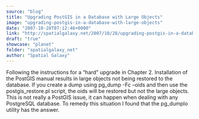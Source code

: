 ```yaml
---
source: "blog"
title: "Upgrading PostGIS in a Database with Large Objects"
image: "upgrading-postgis-in-a-database-with-large-objects"
date: "2007-10-28T07:12:46+0000"
link: "http://spatialgalaxy.net/2007/10/28/upgrading-postgis-in-a-database-with-large-objects/"
draft: "true"
showcase: "planet"
folder: "spatialgalaxy_net"
author: "Spatial Galaxy"
---
```


Following the instructions for a &ldquo;hard&rdquo; upgrade in Chapter 2. Installation of the PostGIS manual results in large objects not being restored to the database. If you create a dump using pg_dump -Fc &ndash;oids and then use the postgis_restore.pl script, the oids will be restored but not the large objects. This is not really a PostGIS issue, it can happen when dealing with any PostgreSQL database.
To remedy this situation I found that the pg_dumplo utility has the answer.
